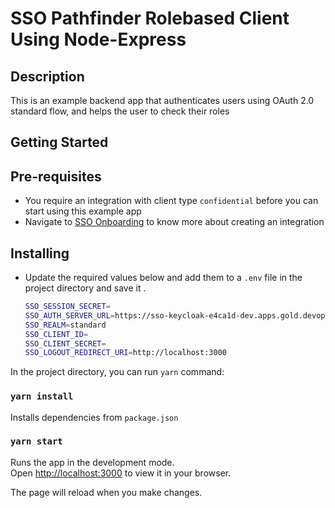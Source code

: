# SSO Pathfinder Rolebased Client Using Node-Express

## Description

This is an example backend app that authenticates users using OAuth 2.0 standard flow, and helps the user to check their roles

## Getting Started

## Pre-requisites

- You require an integration with client type `confidential` before you can start using this example app
- Navigate to [SSO Onboarding](https://github.com/bcgov/sso-keycloak/wiki/SSO-Onboarding) to know more about creating an integration

## Installing

- Update the required values below and add them to a `.env` file in the project directory and save it .

  ```sh
  SSO_SESSION_SECRET=
  SSO_AUTH_SERVER_URL=https://sso-keycloak-e4ca1d-dev.apps.gold.devops.gov.bc.ca/auth
  SSO_REALM=standard
  SSO_CLIENT_ID=
  SSO_CLIENT_SECRET=
  SSO_LOGOUT_REDIRECT_URI=http://localhost:3000
  ```

In the project directory, you can run `yarn` command:

### `yarn install`

Installs dependencies from `package.json`

### `yarn start`

Runs the app in the development mode.\
Open [http://localhost:3000](http://localhost:3000) to view it in your browser.

The page will reload when you make changes.
